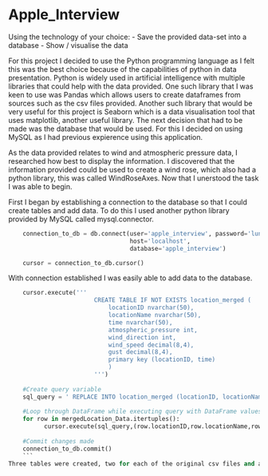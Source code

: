 # Apple_Interview
Using the technology of your choice: - Save the provided data-set into a database - Show / visualise the data 

For this project I decided to use the Python programming language as I felt this was the best choice because of the capabilities of python in data presentation. Python is widely used in artificial intelligence with multiple libraries that could help with the data provided. One such library that I was keen to use was Pandas which allows users to create dataframes from sources such as the csv files provided. Another such library that would be very useful for this project is Seaborn which is a data visualisation tool that uses matplotlib, another useful library. The next decision that had to be made was the database that would be used. For this I decided on using MySQL as I had previous expierence using this application. 

As the data provided relates to wind and atmospheric pressure data, I researched how best to display the information. I discovered that the information provided could be used to create a wind rose, which also had a python library, this was called WindRoseAxes. Now that I unerstood the task I was able to begin.

First I began by establishing a connection to the database so that I could create tables and add data. To do this I used another python library provided by MySQL called mysql.connector.

```python
    connection_to_db = db.connect(user='apple_interview', password='luna123',
                                  host='localhost',
                                  database='apple_interview')

    cursor = connection_to_db.cursor()
```
With connection established I was easily able to add data to the database.

```python
    cursor.execute('''
                        CREATE TABLE IF NOT EXISTS location_merged (
                            locationID nvarchar(50), 
                            locationName nvarchar(50),
                            time nvarchar(50),
                            atmospheric_pressure int,
                            wind_direction int,
                            wind_speed decimal(8,4),
                            gust decimal(8,4),
                            primary key (locationID, time)                          
                            )
                        ''')   
   
    #Create query variable 
    sql_query = ' REPLACE INTO location_merged (locationID, locationName, time, atmospheric_pressure, wind_direction, wind_speed, gust) VALUES (%s,%s,%s,%s,%s,%s,%s)'
    
    #Loop through DataFrame while executing query with DataFrame values    
    for row in mergedLocation_Data.itertuples():
          cursor.execute(sql_query,(row.locationID,row.locationName,row.time,row.AtmosphericPressure,row.WindDirection,row.WindSpeed,row.Gust,))     
          
    #Commit changes made       
    connection_to_db.commit()
    ```
Three tables were created, two for each of the original csv files and a third for a merged table to display all data in one table.
